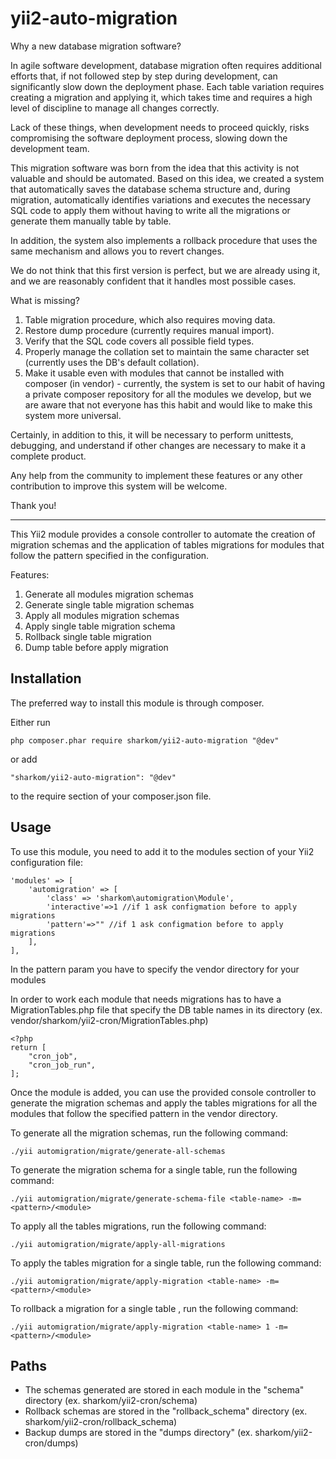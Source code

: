 yii2-auto-migration
===================

Why a new database migration software?

In agile software development, database migration often requires additional efforts that, if not followed step by step during development, can significantly slow down the deployment phase. Each table variation requires creating a migration and applying it, which takes time and requires a high level of discipline to manage all changes correctly.

Lack of these things, when development needs to proceed quickly, risks compromising the software deployment process, slowing down the development team.

This migration software was born from the idea that this activity is not valuable and should be automated. Based on this idea, we created a system that automatically saves the database schema structure and, during migration, automatically identifies variations and executes the necessary SQL code to apply them without having to write all the migrations or generate them manually table by table.

In addition, the system also implements a rollback procedure that uses the same mechanism and allows you to revert changes.

We do not think that this first version is perfect, but we are already using it, and we are reasonably confident that it handles most possible cases.

What is missing?

1. Table migration procedure, which also requires moving data.
2. Restore dump procedure (currently requires manual import).
3. Verify that the SQL code covers all possible field types.
4. Properly manage the collation set to maintain the same character set (currently uses the DB's default collation).
5. Make it usable even with modules that cannot be installed with composer (in vendor) - currently, the system is set to our habit of having a private composer repository for all the modules we develop, but we are aware that not everyone has this habit and would like to make this system more universal.

Certainly, in addition to this, it will be necessary to perform unittests, debugging, and understand if other changes are necessary to make it a complete product.

Any help from the community to implement these features or any other contribution to improve this system will be welcome.

Thank you!

------ 

This Yii2 module provides a console controller to automate the creation of migration schemas and the application of tables migrations for modules that follow the pattern specified in the configuration.

Features:

1. Generate all modules migration schemas
2. Generate single table migration schemas
3. Apply all modules migration schemas
4. Apply single table migration schema
5. Rollback single table migration
6. Dump table before apply migration


Installation
------------

The preferred way to install this module is through composer.

Either run

```
php composer.phar require sharkom/yii2-auto-migration "@dev"
```

or add

```
"sharkom/yii2-auto-migration": "@dev"
```


to the require section of your composer.json file.


Usage
-----

To use this module, you need to add it to the modules section of your Yii2 configuration file:

```
'modules' => [
    'automigration' => [
        'class' => 'sharkom\automigration\Module',
        'interactive'=>1 //if 1 ask configmation before to apply migrations
        'pattern'=>"" //if 1 ask configmation before to apply migrations
    ],
],
```

In the pattern param you have to specify the vendor directory for your modules

In order to work each module that needs migrations has to have a MigrationTables.php file that specify the DB table names in its directory (ex. vendor/sharkom/yii2-cron/MigrationTables.php)

```
<?php
return [
    "cron_job",
    "cron_job_run",
];
```


Once the module is added, you can use the provided console controller to generate the migration schemas and apply the tables migrations for all the modules that follow the specified pattern in the vendor directory.

To generate all the migration schemas, run the following command:

```
./yii automigration/migrate/generate-all-schemas
```


To generate the migration schema for a single table, run the following command:

```
./yii automigration/migrate/generate-schema-file <table-name> -m=<pattern>/<module>
```


To apply all the tables migrations, run the following command:

```
./yii automigration/migrate/apply-all-migrations
```


To apply the tables migration for a single table, run the following command:

```
./yii automigration/migrate/apply-migration <table-name> -m=<pattern>/<module>
```

To rollback a migration for a single table , run the following command:

```
./yii automigration/migrate/apply-migration <table-name> 1 -m=<pattern>/<module>
```

Paths
-----
* The schemas generated are stored in each module in the "schema" directory (ex. sharkom/yii2-cron/schema)
* Rollback schemas are stored in the "rollback_schema" directory (ex. sharkom/yii2-cron/rollback_schema)
* Backup dumps are stored in the "dumps directory" (ex. sharkom/yii2-cron/dumps)